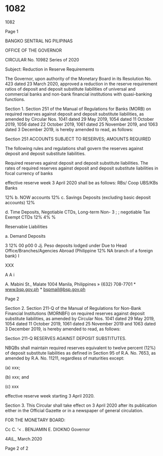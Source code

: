# 1082

1082

Page 1

BANGKO SENTRAL NG PILIPINAS

OFFICE OF THE GOVERNOR

CIRCULAR No. 10982 Series of 2020

Subject: Reduction in Reserve Requirements

The Governor, upon authority of the Monetary Board in its Resolution No. 423 dated 23 March 2020, approved a reduction in the reserve requirement ratios of deposit and deposit substitute liabilities of universal and commercial banks and non-bank financial institutions with quasi-banking functions.

Section 1. Section 251 of the Manual of Regulations for Banks (MORB) on required reserves against deposit and deposit substitute liabilities, as amended by Circular Nos. 1041 dated 29 May 2019, 1054 dated 11 October 2019, 1056 dated 22 October 2019, 1061 dated 25 November 2019, and 1063 dated 3 December 2019, is hereby amended to read, as follows:

Section 251 ACCOUNTS SUBJECT TO RESERVES; AMOUNTS REQUIRED

The following rules and regulations shall govern the reserves against deposit and deposit substitute liabilities.

Required reserves against deposit and deposit substitute liabilities. The rates of required reserves against deposit and deposit substitute liabilities in focal currency of banks

effective reserve week 3 April 2020 shall be as follows: RBs/ Coop UBS/KBs Banks

12% b. NOW accounts 12% c. Savings Deposits (excluding basic deposit accounts) 12%

d. Time Deposits, Negotiable CTDs, Long-term Non- 3 ; ; negotiable Tax Exempt CTDs 12% 4% %

Reservabie Liabilities

a. Demand Deposits

3 12% 00 p00 0 Jj. Peso deposits lodged under Due to Head Office/Branches/Agencies Abroad (Philippine 12% NA branch of a foreign bank} I

XXX

A A i

A. Mabini St., Malate 1004 Manila, Philippines » {632} 708-7701 * www.bsp.gov.ph * bspmail@bsp.gov.ph

Page 2

Section 2. Section 211-Q of the Manual of Regulations for Non-Bank Financial Institutions (MORNBFi) on required reserves against deposit substitute liabilities, as amended by Circular Nos. 1041 dated 29 May 2019, 1054 dated 11 October 2019, 1061 dated 25 November 2019 and 1063 dated 3 December 2019, is hereby amended to read, as follows:

Section 211-Q RESERVES AGAINST DEPOSIT SUBSTITUTES.

NBQBs shall maintain required reserves equivalent to twelve percent (12%) of deposit substitute liabilities as defined in Section 95 of R.A. No. 7653, as amended by R.A. No. 11211, regardless of maturities except:

(a) xxx;

(b) xxx; and

(c) xxx

effective reserve week starting 3 April 2020.

Section 3. This Circular shall take effect on 3 April 2020 after its publication either in the Official Gazette or in a newspaper of general circulation.

FOR THE MONETARY BOARD:

Cc C. ‘< . BENJAMIN E. DIOKNO Governor

4A\L_ March.2020

Page 2 of 2